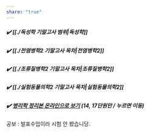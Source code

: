 ```yaml
---
share: "true"
---
```

##### ✔️ **[[./독성학 기말고사 범위|독성학]]**
##### ✔️ **[[./전염병학2 기말고사 목차|전염병학2]]**
##### ✔️ **[[./조류질병학2 기말고사 목차|조류질병학2]]**
##### ✔️ **[[./실험동물의학2 기말고사 목차|실험동물의학2]]**
##### ✔️ [병리학 정리본 온라인으로 보기](https://miro.com/app/board/uXjVKGWi_mU=/?share_link_id=354299279465) (14, 17단원만 / 누르면 이동)

공보 : 발표수업이라 시험 안 봤습니당.
